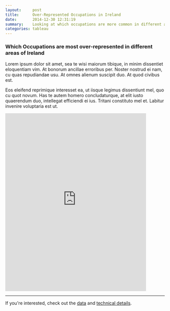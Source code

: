 ```yaml
---
layout:     post
title:      Over-Represented Occupations in Ireland
date:       2014-12-30 12:31:19
summary:    Looking at which occupations are more common in different areas of Ireland.
categories: tableau
---
```


### Which Occupations are most over-represented in different areas of Ireland

Lorem ipsum dolor sit amet, sea te wisi maiorum tibique, in minim dissentiet eloquentiam vim. At bonorum ancillae erroribus per. Noster nostrud ei nam, cu quas repudiandae usu. At omnes alienum suscipit duo. At quod civibus est.

Eos eleifend reprimique interesset ea, ut iisque legimus dissentiunt mel, quo cu quot novum. Has te autem homero concludaturque, at elit iusto quaerendum duo, intellegat efficiendi ei ius. Tritani constituto mel et. Labitur invenire voluptaria est ut.

<iframe
  style="border: 0px;"
  src="https://public.tableausoftware.com/views/OverRepresentedOccupationsinIreland_Blog/Dashboard2?%3AshowVizHome=no#3"
  scrolling="no"
  width="445px" height="560px">
</iframe>

---

If you're interested, check out the [data](https://github.com/prockley/Air_Passengers_Dep_raw.densitydesign/tree/master/data) and [technical details](https://github.com/prockley/Air_Passengers_Dep_raw.densitydesign/tree/master).